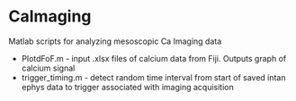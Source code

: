 # CaImaging
Matlab scripts for analyzing mesoscopic Ca Imaging data 

- PlotdFoF.m - input .xlsx files of calcium data from Fiji. Outputs graph of calcium signal 
- trigger_timing.m - detect random time interval from start of saved intan ephys data to trigger associated with imaging acquisition
